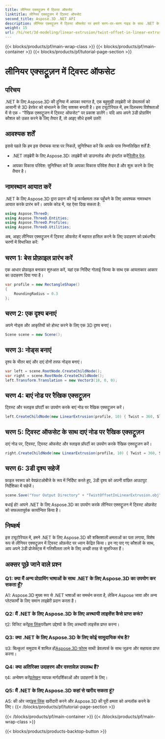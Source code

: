 ```yaml
---
title: लीनियर एक्सट्रूज़न में ट्विस्ट ऑफसेट
linktitle: लीनियर एक्सट्रूज़न में ट्विस्ट ऑफसेट
second_title: Aspose.3D .NET API
description: लीनियर एक्सट्रूज़न में ट्विस्ट ऑफसेट पर हमारे चरण-दर-चरण गाइड के साथ .NET के लिए Aspose.3D के जादू का अन्वेषण करें। अपने 3D प्रोजेक्ट को सहजता से उन्नत करें।
weight: 15
url: /hi/net/3d-modeling/linear-extrusion/twist-offset-in-linear-extrusion/
---
```


{{< blocks/products/pf/main-wrap-class >}}
{{< blocks/products/pf/main-container >}}
{{< blocks/products/pf/tutorial-page-section >}}

# लीनियर एक्सट्रूज़न में ट्विस्ट ऑफसेट

## परिचय

.NET के लिए Aspose.3D की दुनिया में आपका स्वागत है, एक बहुमुखी लाइब्रेरी जो डेवलपर्स को आसानी से 3D हेरफेर को संभालने के लिए सशक्त बनाती है। इस ट्यूटोरियल में, हम दिलचस्प विशेषताओं में से एक - "रैखिक एक्सट्रूज़न में ट्विस्ट ऑफसेट" पर प्रकाश डालेंगे। यदि आप अपने 3डी प्रोग्रामिंग कौशल को उन्नत करने के लिए तैयार हैं, तो आइए सीधे इसमें उतरें!

## आवश्यक शर्तें

इससे पहले कि हम इस रोमांचक यात्रा पर निकलें, सुनिश्चित करें कि आपके पास निम्नलिखित शर्तें हैं:

-  .NET लाइब्रेरी के लिए Aspose.3D: लाइब्रेरी को डाउनलोड और इंस्टॉल करें[रिलीज पेज](https://releases.aspose.com/3d/net/).

- आपका विकास परिवेश: सुनिश्चित करें कि आपका विकास परिवेश तैयार है और शुरू करने के लिए तैयार है।

## नामस्थान आयात करें

.NET के लिए Aspose.3D द्वारा प्रदान की गई कार्यक्षमता तक पहुँचने के लिए आवश्यक नामस्थान आयात करके प्रारंभ करें। आपके कोड में, यह ऐसा दिख सकता है:

```csharp
using Aspose.ThreeD;
using Aspose.ThreeD.Entities;
using Aspose.ThreeD.Profiles;
using Aspose.ThreeD.Utilities;
```

अब, आइए लीनियर एक्सट्रूज़न में ट्विस्ट ऑफसेट में महारत हासिल करने के लिए उदाहरण को प्रबंधनीय चरणों में विभाजित करें:

## चरण 1: बेस प्रोफ़ाइल प्रारंभ करें

एक आधार प्रोफ़ाइल बनाकर शुरुआत करें, यहां एक निर्दिष्ट गोलाई त्रिज्या के साथ एक आयताकार आकार का उदाहरण दिया गया है।

```csharp
var profile = new RectangleShape()
{
    RoundingRadius = 0.3
};
```

## चरण 2: एक दृश्य बनाएं

अपने नोड्स और आकृतियों को होस्ट करने के लिए एक 3D दृश्य बनाएं।

```csharp
Scene scene = new Scene();
```

## चरण 3: नोड्स बनाएं

दृश्य के भीतर बाएं और दाएं दोनों तरफ नोड्स बनाएं।

```csharp
var left = scene.RootNode.CreateChildNode();
var right = scene.RootNode.CreateChildNode();
left.Transform.Translation = new Vector3(18, 0, 0);
```

## चरण 4: बाएं नोड पर रैखिक एक्सट्रूज़न

ट्विस्ट और स्लाइस प्रॉपर्टी का उपयोग करके बाएं नोड पर रैखिक एक्सट्रूज़न करें।

```csharp
left.CreateChildNode(new LinearExtrusion(profile, 10) { Twist = 360, Slices = 100 });
```

## चरण 5: ट्विस्ट ऑफसेट के साथ दाएं नोड पर रैखिक एक्सट्रूज़न

दाएं नोड पर, ट्विस्ट, ट्विस्ट ऑफसेट और स्लाइस प्रॉपर्टी का उपयोग करके रैखिक एक्सट्रूज़न करें।

```csharp
right.CreateChildNode(new LinearExtrusion(profile, 10) { Twist = 360, Slices = 100, TwistOffset = new Vector3(3, 0, 0) });
```

## चरण 6: 3डी दृश्य सहेजें

फ़ाइल स्वरूप को वेवफ्रंटओबीजे के रूप में निर्दिष्ट करते हुए, 3डी दृश्य को अपनी वांछित आउटपुट निर्देशिका में सहेजें।

```csharp
scene.Save("Your Output Directory" + "TwistOffsetInLinearExtrusion.obj", FileFormat.WavefrontOBJ);
```

बधाई हो! आपने .NET के लिए Aspose.3D का उपयोग करके लीनियर एक्सट्रूज़न में ट्विस्ट ऑफ़सेट को सफलतापूर्वक कार्यान्वित किया है।

## निष्कर्ष

इस ट्यूटोरियल में, हमने .NET के लिए Aspose.3D की शक्तिशाली क्षमताओं का पता लगाया, विशेष रूप से लीनियर एक्सट्रूज़न में ट्विस्ट ऑफ़सेट पर ध्यान केंद्रित किया। इन नए पाए गए कौशलों के साथ, आप अपने 3डी प्रोजेक्ट्स में गतिशीलता लाने के लिए अच्छी तरह से सुसज्जित हैं।

## अक्सर पूछे जाने वाले प्रश्न

### Q1: क्या मैं अन्य प्रोग्रामिंग भाषाओं के साथ .NET के लिए Aspose.3D का उपयोग कर सकता हूँ?

A1: Aspose.3D मुख्य रूप से .NET भाषाओं का समर्थन करता है, लेकिन Aspose जावा और अन्य प्लेटफार्मों के लिए समान लाइब्रेरी प्रदान करता है।

### Q2: मैं .NET के लिए Aspose.3D के लिए अस्थायी लाइसेंस कैसे प्राप्त करूं?

 ए2: विजिट करें[इस लिंक](https://purchase.aspose.com/temporary-license/)परीक्षण उद्देश्यों के लिए अस्थायी लाइसेंस प्राप्त करना।

### Q3: क्या .NET के लिए Aspose.3D के लिए कोई सामुदायिक मंच है?

 उ3: बिल्कुल! समुदाय में शामिल हों[Aspose.3D फोरम](https://forum.aspose.com/c/3d/18) साथी डेवलपर्स के साथ जुड़ना और सहायता प्राप्त करना।

### Q4: क्या अतिरिक्त उदाहरण और दस्तावेज़ उपलब्ध हैं?

 ए4: अन्वेषण करें[प्रलेखन](https://reference.aspose.com/3d/net/) व्यापक मार्गदर्शिकाओं और उदाहरणों के लिए।

### Q5: मैं .NET के लिए Aspose.3D कहां से खरीद सकता हूं?

 A5: की ओर जाएं[इस लिंक](https://purchase.aspose.com/buy) खरीदारी करने और Aspose.3D की पूरी क्षमता को अनलॉक करने के लिए।
{{< /blocks/products/pf/tutorial-page-section >}}

{{< /blocks/products/pf/main-container >}}
{{< /blocks/products/pf/main-wrap-class >}}

{{< blocks/products/products-backtop-button >}}
